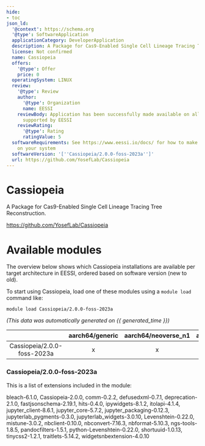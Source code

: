 ```yaml
---
hide:
- toc
json_ld:
  '@context': https://schema.org
  '@type': SoftwareApplication
  applicationCategory: DeveloperApplication
  description: A Package for Cas9-Enabled Single Cell Lineage Tracing Tree Reconstruction.
  license: Not confirmed
  name: Cassiopeia
  offers:
    '@type': Offer
    price: 0
  operatingSystem: LINUX
  review:
    '@type': Review
    author:
      '@type': Organization
      name: EESSI
    reviewBody: Application has been successfully made available on all architectures
      supported by EESSI
    reviewRating:
      '@type': Rating
      ratingValue: 5
  softwareRequirements: See https://www.eessi.io/docs/ for how to make EESSI available
    on your system
  softwareVersion: '[''Cassiopeia/2.0.0-foss-2023a'']'
  url: https://github.com/YosefLab/Cassiopeia
---
```


Cassiopeia
==========


A Package for Cas9-Enabled Single Cell Lineage Tracing Tree Reconstruction.

https://github.com/YosefLab/Cassiopeia
# Available modules


The overview below shows which Cassiopeia installations are available per target architecture in EESSI, ordered based on software version (new to old).

To start using Cassiopeia, load one of these modules using a `module load` command like:

```shell
module load Cassiopeia/2.0.0-foss-2023a
```

*(This data was automatically generated on {{ generated_time }})*  

| |aarch64/generic|aarch64/neoverse_n1|aarch64/neoverse_v1|x86_64/generic|x86_64/amd/zen2|x86_64/amd/zen3|x86_64/amd/zen4|x86_64/intel/haswell|x86_64/intel/skylake_avx512|
| :---: | :---: | :---: | :---: | :---: | :---: | :---: | :---: | :---: | :---: |
|Cassiopeia/2.0.0-foss-2023a|x|x|x|x|x|x|x|x|x|


### Cassiopeia/2.0.0-foss-2023a

This is a list of extensions included in the module:

bleach-6.1.0, Cassiopeia-2.0.0, comm-0.2.2, defusedxml-0.7.1, deprecation-2.1.0, fastjsonschema-2.19.1, hits-0.4.0, ipywidgets-8.1.2, itolapi-4.1.4, jupyter_client-8.6.1, jupyter_core-5.7.2, jupyter_packaging-0.12.3, jupyterlab_pygments-0.3.0, jupyterlab_widgets-3.0.10, Levenshtein-0.22.0, mistune-3.0.2, nbclient-0.10.0, nbconvert-7.16.3, nbformat-5.10.3, ngs-tools-1.8.5, pandocfilters-1.5.1, python-Levenshtein-0.22.0, shortuuid-1.0.13, tinycss2-1.2.1, traitlets-5.14.2, widgetsnbextension-4.0.10